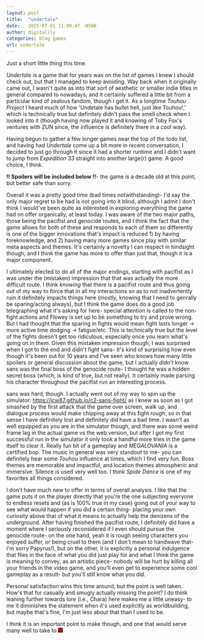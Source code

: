 ```yaml
---
layout: post
title:  "undertale"
date:   2025-07-01 11:09:47 -0500
author: digitalily
categories: blog games
url: undertale
---
```


Just a short little thing this time.


<i>Undertale</i> is a game that for years was on the list of games I knew I should check out, but that I managed to keep avoiding. Way back when it originally came out, I wasn't quite as into that sort of aesthetic or smaller indie titles in general compared to nowadays, and it certainly suffered a little bit from a particular kind of zealous fandom, though I get it. As a longtime <i>Touhou Project</i> I heard much of how 'Undetale has bullet hell, just like Touhou!,' which is technically true but definitely didn't pass the smell check when I looked into it (though having now played it and knowing of Toby Fox's ventures with ZUN since, the influence is definitely there in a cool way).

Having begun to gather a few longer games near the top of the todo list, and having had <i>Undertale</i> come up a bit more in recent conversation, I decided to just go through it since it had a shorter runtime and I didn't want to jump from <i>Expedition 33</i> straight into another large(r) game. A good choice, I think.


<b>!! Spoilers will be included below !!</b>- the game is a decade old at this point, but better safe than sorry.


Overall it was a pretty good time (bad times notwithstanding)- I'd say the only major regret to be had is not going into it blind, although I admit I don't think I would've been quite as interested in exploring everything the game had on offer organically, at least today. I was aware of the two major paths, those being the pacifist and genocide routes, and I think the fact that the game allows for both of these and responds to each of them so differently is one of the bigger innovations that's impact is reduced 1) by having foreknowledge, and 2) having many more games since play with similar meta aspects and themes. It's certainly a novelty I can respect in hindsight though, and I think the game has more to offer than just that, though it is a major component. 


I ultimately elected to do all of the major endings, starting with pacifist as I was under the (mistaken) impression that that was actually the more difficult route. I think <i>knowing</i> that there is a pacifist route and thus going out of my way to force that in all my interactions so as to not inadvertently ruin it definitely impacts things here (mostly, knowing that I need to genrally be sparing/acting always), but I think the game does do a good job telegraphing what it's asking for here- special attention is called to the non-fight actions and Flowey is set up to be something to try and prove wrong. But I had thought that the sparing in fights would mean fight lasts longer -> more active time dodging -> fatigue/etc. This is technically true but the level of the fights doesn't get too ridiculous, especially once you learn what's going on in them. Given this mistaken impression though, I was surprised when I got to the end and didn't fight sans- It's kind of surprising how even though it's been out for 10 years and I've seen who knows how many little spoilers or general discussion about the game, but I actually <i>didn't</i> know sans was the final boss of the genocide route- I thought he was a hidden secret boss (which, is kind of true, but not really). It certainly made parsing his character throughout the pacifist run an interesting process.


sans was hard, though. I actually went out of my way to spin up the simulator: https://jcw87.github.io/c2-sans-fight/ as I knew as soon as I got smashed by the first attack that the game over screen, walk up, and dialogue process would make chipping away at this fight <i>rough</i>, so in that sense I have definitely lost and definitely did have a bad time. I wasn't as well equipped as you are in the simulator though, and there was some weird frame lag in the actual game vs the web version, but after I got my first successful run in the simulator it only took a handful more tries in the game itself to clear it. Really fun bit of a gameplay and <i>MEGALOVANIA</i> is a certified bop. The music in general was very standout to me- you can definitely hear some <i>Touhou</i> influence at times, which I find very fun. Boss themes are memorable and impactful, and location themes atmospheric and immersive. Silence is used very well too. I think <i>Spide Dance</i> is one of my favorites all things considered.


I don't have much new to offer in terms of overall analysis. I like that the game puts it on the player directly that you're the one subjecting everyone to endless resets and (as is 100% true in my case) going out of your way to see what would happen if you did a certain thing- placing your own curiosity above that of what it means to actually help the denizens of the underground. After having finished the pacifist route, I definitely did have a moment where I seriously reconsidered if I even should pursue the genocide route- on the one hand, yeah it is rough seeing characters you enjoyed suffer, or being cruel to them (and I don't mean to handwave that- I'm sorry Papyrus!), but on the other, it is explicitly a personal indulgence that flies in the face of what you did just play for and what I think the game is meaning to convey, as an artistic piece- nobody will be hurt by killing all your friends in the video game, and you'll even get to experience some cool gameplay as a result- but you'll still know what you did.


Personal satisfaction wins this time around, but the point is well taken. How's that for casually and smugly actually missing the point? I do think leaning further towards lore (i.e., Chara) here makes me a little uneasy- to me it diminishes the statement when it's used explicitly as worldbuilding, but maybe that's fine, I'm just less about that than I used to be.


I think it is an important point to make though, and one that would serve many well to take to <img src="/assets/images/2025-7-1/image.png" width="12" height="12">
        

